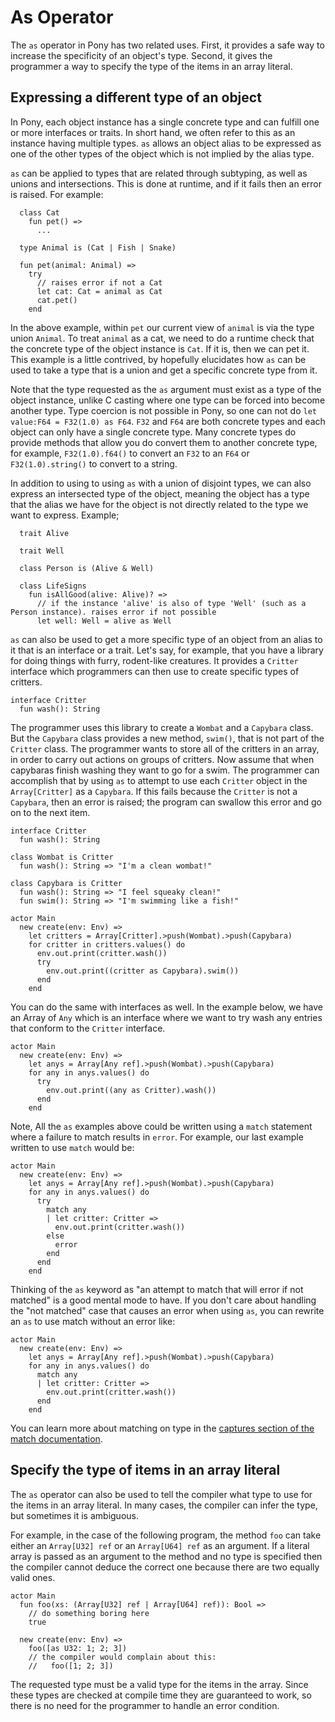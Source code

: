 # As Operator

The `as` operator in Pony has two related uses. First, it provides a safe way to increase the specificity of an object's type. Second, it gives the programmer a way to specify the type of the items in an array literal.

## Expressing a different type of an object

In Pony, each object instance has a single concrete type and can fulfill one or more interfaces or traits. In short hand, we often refer to this as an instance having multiple types. `as` allows an object alias to be expressed as one of the other types of the object which is not implied by the alias type.

`as` can be applied to types that are related through subtyping, as well as unions and intersections. This is done at runtime, and if it fails then an error is raised. For example:

```pony
  class Cat
    fun pet() =>
      ...

  type Animal is (Cat | Fish | Snake)

  fun pet(animal: Animal) =>
    try
      // raises error if not a Cat
      let cat: Cat = animal as Cat
      cat.pet()
    end
```

In the above example, within `pet` our current view of `animal` is via the type union `Animal`. To treat `animal` as a cat, we need to do a runtime check that the concrete type of the object instance is `Cat`. If it is, then we can pet it. This example is a little contrived, by hopefully elucidates how `as` can be used to take a type that is a union and get a specific concrete type from it.

Note that the type requested as the `as` argument must exist as a type of the object instance, unlike C casting where one type can be forced into become another type. Type coercion is not possible in Pony, so one can not do `let value:F64 = F32(1.0) as F64`. `F32` and `F64` are both concrete types and each object can only have a single concrete type. Many concrete types do provide methods that allow you do convert them to another concrete type, for example, `F32(1.0).f64()` to convert an `F32` to an `F64` or `F32(1.0).string()` to convert to a string.

In addition to using to using `as` with a union of disjoint types, we can also express an intersected type of the object, meaning the object has a type that the alias we have for the object is not directly related to the type we want to express. Example;

```pony
  trait Alive

  trait Well

  class Person is (Alive & Well)

  class LifeSigns
    fun isAllGood(alive: Alive)? =>
      // if the instance 'alive' is also of type 'Well' (such as a Person instance). raises error if not possible
      let well: Well = alive as Well
```

`as` can also be used to get a more specific type of an object from an alias to it that is an interface or a trait. Let's say, for example, that you have a library for doing things with furry, rodent-like creatures. It provides a `Critter` interface which programmers can then use to create specific types of critters.

```pony
interface Critter
  fun wash(): String
```

The programmer uses this library to create a `Wombat` and a `Capybara` class. But the `Capybara` class provides a new method, `swim()`, that is not part of the `Critter` class. The programmer wants to store all of the critters in an array, in order to carry out actions on groups of critters. Now assume that when capybaras finish washing they want to go for a swim. The programmer can accomplish that by using `as` to attempt to use each `Critter` object in the `Array[Critter]` as a `Capybara`. If this fails because the `Critter` is not a `Capybara`, then an error is raised; the program can swallow this error and go on to the next item.

```pony
interface Critter
  fun wash(): String

class Wombat is Critter
  fun wash(): String => "I'm a clean wombat!"

class Capybara is Critter
  fun wash(): String => "I feel squeaky clean!"
  fun swim(): String => "I'm swimming like a fish!"

actor Main
  new create(env: Env) =>
    let critters = Array[Critter].>push(Wombat).>push(Capybara)
    for critter in critters.values() do
      env.out.print(critter.wash())
      try
        env.out.print((critter as Capybara).swim())
      end
    end
```

You can do the same with interfaces as well. In the example below, we have an Array of `Any` which is an interface where we want to try wash any entries that conform to the `Critter` interface.

```pony
actor Main
  new create(env: Env) =>
    let anys = Array[Any ref].>push(Wombat).>push(Capybara)
    for any in anys.values() do
      try
        env.out.print((any as Critter).wash())
      end
    end
```

Note, All the `as` examples above could be written using a `match` statement where a failure to match results in `error`. For example, our last example written to use `match` would be:

```pony
actor Main
  new create(env: Env) =>
    let anys = Array[Any ref].>push(Wombat).>push(Capybara)
    for any in anys.values() do
      try
        match any
        | let critter: Critter =>
          env.out.print(critter.wash())
        else
          error
        end
      end
    end
```

Thinking of the `as` keyword as "an attempt to match that will error if not matched" is a good mental mode to have. If you don't care about handling the "not matched" case that causes an error when using `as`, you can rewrite an `as` to use match without an error like:

```pony
actor Main
  new create(env: Env) =>
    let anys = Array[Any ref].>push(Wombat).>push(Capybara)
    for any in anys.values() do
      match any
      | let critter: Critter =>
        env.out.print(critter.wash())
      end
    end
```

You can learn more about matching on type in the [captures section of the match documentation](/pattern-matching/match.md#captures).

## Specify the type of items in an array literal

The `as` operator can also be used to tell the compiler what type to use for the items in an array literal. In many cases, the compiler can infer the type, but sometimes it is ambiguous.

For example, in the case of the following program, the method `foo` can take either an `Array[U32] ref` or an `Array[U64] ref` as an argument. If a literal array is passed as an argument to the method and no type is specified then the compiler cannot deduce the correct one because there are two equally valid ones.

```pony
actor Main
  fun foo(xs: (Array[U32] ref | Array[U64] ref)): Bool =>
    // do something boring here
    true

  new create(env: Env) =>
    foo([as U32: 1; 2; 3])
    // the compiler would complain about this:
    //   foo([1; 2; 3])
```

The requested type must be a valid type for the items in the array. Since these types are checked at compile time they are guaranteed to work, so there is no need for the programmer to handle an error condition.
